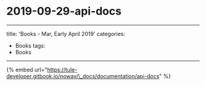 # 2019-09-29-api-docs

---
title: 'Books - Mar, Early April 2019'
categories:
  - Books
tags:
  - Books
---

{% embed url="https://tule-developer.gitbook.io/noway/\_docs/documentation/api-docs" %}



